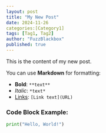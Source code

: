 ```yaml
---
layout: post
title: "My New Post"
date: 2024-11-26
categories:[Category1]
tags: [Tag1, Tag2]
author: "FuzzBlackbox"
published: true
---
```

This is the content of my new post.

You can use **Markdown** for formatting:
- **Bold**: `**text**`
- *Italic*: `*text*`
- [Links](https://example.com): `[Link text](URL)`

### Code Block Example:
```python
print("Hello, World!")
```
